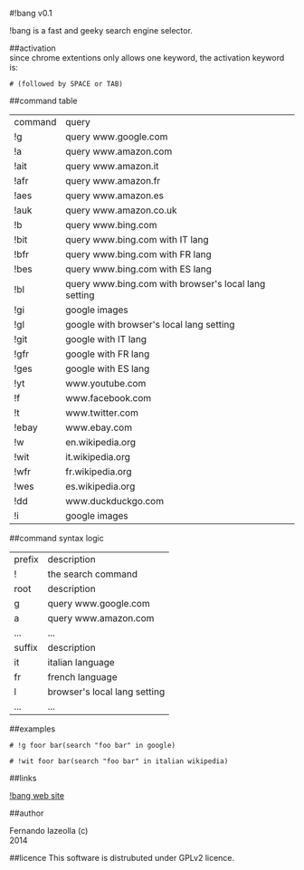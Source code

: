 #!bang v0.1 

!bang is a fast and geeky search engine selector.
	
	
##activation	
since chrome extentions only allows one keyword, the activation keyword is:

	# (followed by SPACE or TAB)

##command table	

<table>
<tr>
<td class="titletable">command</td>
<td class="titletable">query</td>
</tr>
<tr>
<td>!g</td>
<td>query www.google.com</td>
</tr>
<tr>
<td>!a</td>
<td>query www.amazon.com</td>
</tr>
<tr>
<td>!ait</td>
<td>query www.amazon.it</td>
</tr>
<tr>
<td>!afr</td>
<td>query www.amazon.fr</td>
</tr>
<tr>
<td>!aes</td>
<td>query www.amazon.es</td>
</tr>
<tr>
<td>!auk</td>
<td>query www.amazon.co.uk</td>
</tr>
<tr>
<td>!b</td>
<td>query www.bing.com</td>
</tr>
<tr>
<td>!bit</td>
<td>query www.bing.com with IT lang</td>
</tr>
<tr>
<td>!bfr</td>
<td>query www.bing.com with FR lang</td>
</tr>
<tr>
<td>!bes</td>
<td>query www.bing.com with ES lang</td>
</tr><tr>
<td>!bl</td>
<td>query www.bing.com with browser's local lang setting</td>
</tr>
<tr>
<td>!gi</td>
<td>google images</td>
</tr>
<tr>
<td>!gl</td>
<td>google with browser's local lang setting</td>
</tr>
<tr>
<td>!git</td>
<td>google with IT lang</td>
</tr>
<tr>
<td>!gfr</td>
<td>google with FR lang</td>
</tr>
<tr>
<td>!ges</td>
<td>google with ES lang</td>
</tr>
<tr>
<td>!yt</td>
<td>www.youtube.com</td>
</tr>
<tr>
<td>!f</td>
<td>www.facebook.com</td>
</tr>
<tr>
<td>!t</td>
<td>www.twitter.com</td>
</tr>
<tr>
<td>!ebay</td>
<td>www.ebay.com</td>
</tr>
<tr>
<td>!w</td>
<td>en.wikipedia.org</td>
</tr>
<tr>
<td>!wit</td>
<td>it.wikipedia.org</td>
</tr>
<tr>
<td>!wfr</td>
<td>fr.wikipedia.org</td>
</tr>
<tr>
<td>!wes</td>
<td>es.wikipedia.org</td>
</tr>
<tr>
<td>!dd</td>
<td>www.duckduckgo.com</td>
</tr>
<tr>
<td>!i</td>
<td>google images</td>
</tr>
</table>
</div>

##command syntax logic
<div class="partagraph">
<table>
<tr>
<td class="titletable">prefix</td>
<td class="titletable">description</td>
</tr>
<tr>
<td>!</td>
<td>the search command</td>
</tr>
<tr>
<td class="titletable">root</td>
<td class="titletable">description</td>
</tr>
<tr>
<td>g</td>
<td>query www.google.com</td>
</tr>
<tr>
<td>a</td>
<td>query www.amazon.com</td>
</tr>
<tr>
<td>...</td>
<td>...</td>
</tr>
<tr>
<td class="titletable">suffix</td>
<td class="titletable">description</td>
</tr>
<tr>
<td>it</td>
<td>italian language</td>
</tr>
<tr>
<td>fr</td>
<td>french language</td>
</tr>
<tr>
<td>l</td>
<td>browser's local lang setting</td>
</tr>
<tr>
<td>...</td>
<td>...</td>
</tr>
</table>
</div>

##examples

	# !g foor bar(search "foo bar" in google)

	# !wit foor bar(search "foo bar" in italian wikipedia)
	
##links

[!bang web site](http://www.autistici.org/0xFE/!bang/) 
    
##author

Fernando Iazeolla (c)<br>
2014

##licence
This software is distrubuted under GPLv2 licence.